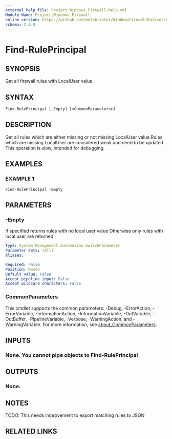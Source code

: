 ```yaml
---
external help file: Project.Windows.Firewall-help.xml
Module Name: Project.Windows.Firewall
online version: https://github.com/metablaster/WindowsFirewallRuleset/blob/develop/Modules/Project.Windows.Firewall/Help/en-US/Find-RulePrincipal.md
schema: 2.0.0
---
```


# Find-RulePrincipal

## SYNOPSIS

Get all firewall rules with LocalUser value

## SYNTAX

```none
Find-RulePrincipal [-Empty] [<CommonParameters>]
```

## DESCRIPTION

Get all rules which are either missing or not missing LocalUser value
Rules which are missing LocalUser are considered weak and need to be updated
This operation is slow, intended for debugging.

## EXAMPLES

### EXAMPLE 1

```none
Find-RulePrincipal -Empty
```

## PARAMETERS

### -Empty

If specified returns rules with no local user value
Otherwise only rules with local user are returned

```yaml
Type: System.Management.Automation.SwitchParameter
Parameter Sets: (All)
Aliases:

Required: False
Position: Named
Default value: False
Accept pipeline input: False
Accept wildcard characters: False
```

### CommonParameters

This cmdlet supports the common parameters: -Debug, -ErrorAction, -ErrorVariable, -InformationAction, -InformationVariable, -OutVariable, -OutBuffer, -PipelineVariable, -Verbose, -WarningAction, and -WarningVariable. For more information, see [about_CommonParameters](http://go.microsoft.com/fwlink/?LinkID=113216).

## INPUTS

### None. You cannot pipe objects to Find-RulePrincipal

## OUTPUTS

### None.

## NOTES

TODO: This needs improvement to export matching rules to JSON

## RELATED LINKS
